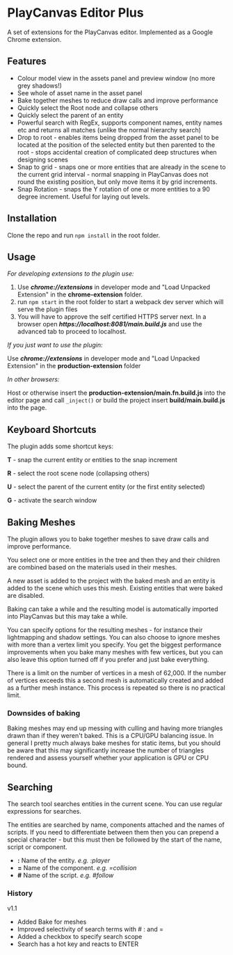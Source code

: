 # PlayCanvas Editor Plus

A set of extensions for the PlayCanvas editor.  Implemented as a Google Chrome extension.

## Features

* Colour model view in the assets panel and preview window (no more grey shadows!)
* See whole of asset name in the asset panel
* Bake together meshes to reduce draw calls and improve performance
* Quickly select the Root node and collapse others
* Quickly select the parent of an entity
* Powerful search with RegEx, supports component names, entity names etc and returns all matches (unlike the normal hierarchy search)
* Drop to root - enables items being dropped from the asset panel to be located at the position of the selected entity but then parented to the root - stops accidental creation of complicated deep structures when designing scenes
* Snap to grid - snaps one or more entities that are already in the scene to the current grid interval - normal snapping in PlayCanvas does not round the existing position, but only move
 items it by grid increments.
* Snap Rotation - snaps the Y rotation of one or more entities to a 90 degree increment. Useful for laying out levels.  


## Installation

Clone the repo and run `npm install` in the root folder.

## Usage

*For developing extensions to the plugin use:*

1. Use ***chrome://extensions*** in developer mode and "Load Unpacked Extension" in the **chrome-extension** folder. 
2. run `npm start` in the root folder to start a webpack dev server which will serve the plugin files
3. You will have to approve the self certified HTTPS server next. In a browser open ***https://localhost:8081/main.build.js*** and use the advanced
tab to proceed to localhost.

*If you just want to use the plugin:*

Use ***chrome://extensions*** in developer mode and "Load Unpacked Extension" in the **production-extension** folder

*In other browsers:*

Host or otherwise insert the **production-extension/main.fn.build.js** into the editor 
page and call `_inject()` or build the project insert **build/main.build.js** into the page.

## Keyboard Shortcuts

The plugin adds some shortcut keys:

**T** - snap the current entity or entities to the snap increment

**R** - select the root scene node (collapsing others)

**U** - select the parent of the current entity (or the first entity selected)

**G** - activate the search window

## Baking Meshes

The plugin allows you to bake together meshes to save draw calls and improve performance.

You select one or more entities in the tree and then they and their children are combined based
on the materials used in their meshes.

A new asset is added to the project with the baked mesh and an entity is added to the
scene which uses this mesh.  Existing entities that were baked are disabled.

Baking can take a while and the resulting model is automatically imported into
PlayCanvas but this may take a while.

You can specify options for the resulting meshes - for instance their lightmapping
and shadow settings.  You can also choose to ignore meshes with more than a 
vertex limit you specify. You get the biggest performance improvements when you
bake many meshes with few vertices, but you can also leave this option turned off if
you prefer and just bake everything.

There is a limit on the number of vertices in a mesh of 62,000.  If the number of
vertices exceeds this a second mesh is automatically created and added as a 
further mesh instance.  This process is repeated so there is no practical limit.

### Downsides of baking

Baking meshes may end up messing with culling and having more triangles drawn than if
they weren't baked.  This is a CPU/GPU balancing issue.  In general I pretty much
always bake meshes for static items, but you should be aware that this may 
significantly increase the number of triangles rendered and assess yourself whether
your application is GPU or CPU bound.

## Searching

The search tool searches entities in the current scene.  You can use regular expressions for searches.

The entities are searched by name, components attached and the names of scripts.  If
you need to differentiate between them then you can prepend a special character - but
this must then be followed by the start of the name, script or component.

* **:** Name of the entity. *e.g. :player*
* **=** Name of the component. *e.g. =collision*
* **#** Name of the script. *e.g. #follow*

### History

v1.1

* Added Bake for meshes
* Improved selectivity of search terms with # : and =
* Added a checkbox to specify search scope
* Search has a hot key and reacts to ENTER 
 
